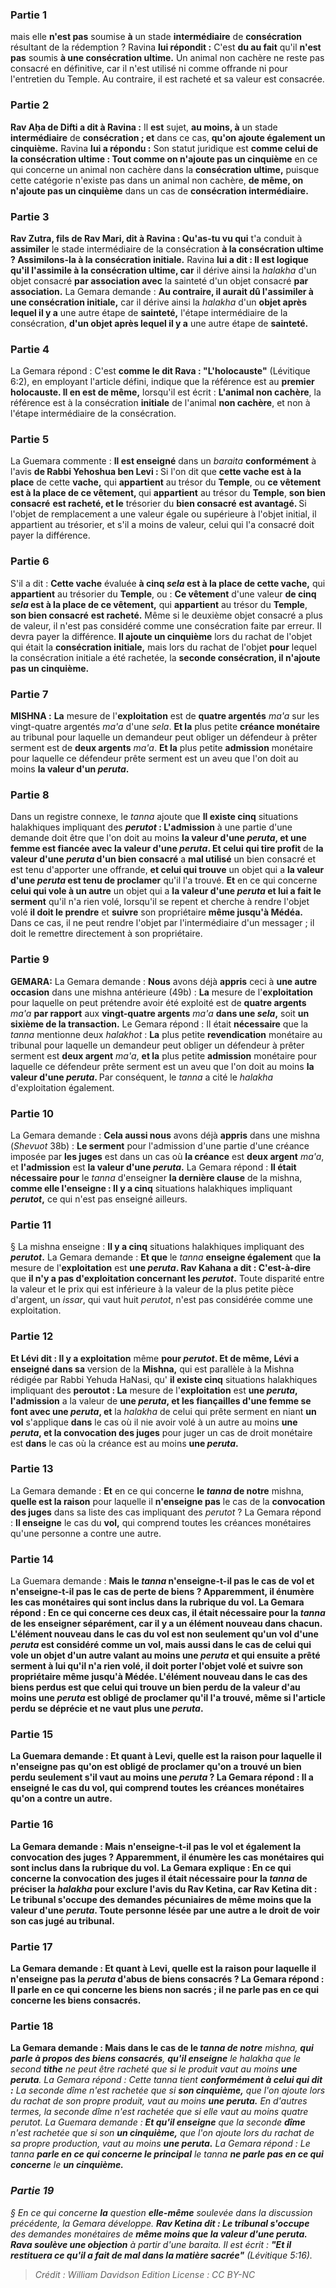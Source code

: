 
### Partie 1
mais elle <b>n'est pas</b> soumise <b>à</b> un stade <b>intermédiaire</b> de <b>consécration</b> résultant de la rédemption ? Ravina <b>lui répondit :</b> C'est <b>du au fait</b> qu'il <b>n'est pas</b> soumis <b>à une consécration ultime.</b> Un animal non cachère ne reste pas consacré en définitive, car il n'est utilisé ni comme offrande ni pour l'entretien du Temple. Au contraire, il est racheté et sa valeur est consacrée.

### Partie 2
<b>Rav Aḥa de Difti a dit à Ravina :</b> Il <b>est</b> sujet, <b>au moins, à</b> un stade <b>intermédiaire</b> de <b>consécration ; et</b> dans ce cas, <b>qu'on ajoute également un cinquième.</b> Ravina <b>lui a répondu :</b> Son statut juridique est <b>comme celui de la consécration ultime : Tout comme on n'ajoute pas un cinquième</b> en ce qui concerne un animal non cachère dans la <b>consécration ultime,</b> puisque cette catégorie n'existe pas dans un animal non cachère, <b>de même, on n'ajoute pas un cinquième</b> dans un cas de <b>consécration intermédiaire.</b>

### Partie 3
<b>Rav Zutra, fils de Rav Mari, dit à Ravina : Qu'as-tu vu qui</b> t'a conduit à <b>assimiler</b> le stade intermédiaire de la consécration <b>à la consécration ultime ? Assimilons-la à la consécration initiale.</b> Ravina <b>lui a dit : Il est logique qu'il l'assimile à la consécration ultime, car</b> il dérive ainsi la <i>halakha</i> d'un objet consacré <b>par association avec</b> la sainteté d'un objet consacré <b>par association.</b> La Gemara demande : <b>Au contraire, il aurait dû l'assimiler à une consécration initiale,</b> car il dérive ainsi la <i>halakha</i> d'un <b>objet après lequel il y a</b> une autre étape de <b>sainteté,</b> l'étape intermédiaire de la consécration, <b>d'un objet après lequel il y a</b> une autre étape de <b>sainteté.</b>

### Partie 4
La Gemara répond : C'est <b>comme le dit Rava : "L'holocauste"</b> (Lévitique 6:2), en employant l'article défini, indique que la référence est au <b>premier holocauste. Il en est de même,</b> lorsqu'il est écrit : <b>L'animal non cachère</b>, la référence est à la consécration <b>initiale</b> de l'animal <b>non cachère</b>, et non à l'étape intermédiaire de la consécration.

### Partie 5
La Guemara commente : <b>Il est enseigné</b> dans un <i>baraita</i> <b>conformément</b> à l'avis <b>de Rabbi Yehoshua ben Levi : </b> Si l'on dit que <b>cette vache est à la place</b> de cette <b>vache,</b> qui <b>appartient</b> au trésor du <b>Temple</b>, ou <b>ce vêtement est à la place de ce vêtement, </b> qui <b>appartient</b> au trésor du <b>Temple</b>, <b>son bien consacré</b> <b>est racheté, et le</b> trésorier du <b>bien consacré</b> <b>est avantagé. </b> Si l'objet de remplacement a une valeur égale ou supérieure à l'objet initial, il appartient au trésorier, et s'il a moins de valeur, celui qui l'a consacré doit payer la différence.

### Partie 6
S'il a dit : <b>Cette vache</b> évaluée <b>à cinq <i>sela</i> est à la place de cette vache,</b> qui <b>appartient</b> au trésorier du <b>Temple</b>, ou : <b>Ce vêtement</b> d'une valeur <b>de cinq <i>sela</i> est à la place de ce vêtement,</b> qui <b>appartient</b> au trésor du <b>Temple</b>, <b>son bien consacré</b> <b>est racheté.</b> Même si le deuxième objet consacré a plus de valeur, il n'est pas considéré comme une consécration faite par erreur. Il devra payer la différence. <b>Il ajoute un cinquième</b> lors du rachat de l'objet qui était la <b>consécration initiale,</b> mais lors du rachat de l'objet <b>pour</b> lequel la consécration initiale a été rachetée, la <b>seconde consécration, il n'ajoute pas un cinquième.</b>

### Partie 7
<strong>MISHNA :</strong> <b>La</b> mesure de l'<b>exploitation</b> est de <b>quatre argentés</b> <i>ma'a</i> sur les vingt-quatre argentés <i>ma'a</i> d'une <i>sela</i>. <b>Et la</b> plus petite <b>créance monétaire</b> au tribunal pour laquelle un demandeur peut obliger un défendeur à prêter serment est de <b>deux argents</b> <i>ma'a</i>. <b>Et la</b> plus petite <b>admission</b> monétaire pour laquelle ce défendeur prête serment est un aveu que l'on doit au moins <b>la valeur d'un <i>peruta</i>.</b>

### Partie 8
Dans un registre connexe, le <i>tanna</i> ajoute que <b>Il existe cinq</b> situations halakhiques impliquant des <b><i>perutot</i> : L'admission</b> à une partie d'une demande doit être que l'on doit au moins <b>la valeur d'une <i>peruta</i>, et une femme est fiancée avec la valeur d'une <i>peruta</i>. Et celui qui tire profit</b> de <b>la valeur d'une <i>peruta</i> d'un bien consacré</b> a <b>mal utilisé</b> un bien consacré et est tenu d'apporter une offrande, <b>et celui qui trouve</b> un objet qui a <b>la valeur d'une <i>peruta</i> est tenu de proclamer</b> qu'il l'a trouvé. <b>Et</b> en ce qui concerne <b>celui qui vole à un autre</b> un objet qui a <b>la valeur d'une <i>peruta</i> et lui a fait le serment</b> qu'il n'a rien volé, lorsqu'il se repent et cherche à rendre l'objet volé <b>il doit le prendre</b> et <b>suivre</b> son propriétaire <b>même jusqu'à Médéa. </b> Dans ce cas, il ne peut rendre l'objet par l'intermédiaire d'un messager ; il doit le remettre directement à son propriétaire.

### Partie 9
<strong>GEMARA:</strong> La Gemara demande : <b>Nous</b> avons déjà <b>appris</b> ceci à <b>une autre occasion</b> dans une mishna antérieure (49b) : <b>La</b> mesure de l'<b>exploitation</b> pour laquelle on peut prétendre avoir été exploité est de <b>quatre argents</b> <i>ma'a</i> <b>par rapport</b> aux <b>vingt-quatre argents</b> <i>ma'a</i> <b>dans une <i>sela</i>,</b> soit <b>un sixième de la transaction.</b> Le Gemara répond : Il était <b>nécessaire</b> que la <i>tanna</i> mentionne deux <i>halakhot</i> : <b>La</b> plus petite <b>revendication</b> monétaire au tribunal pour laquelle un demandeur peut obliger un défendeur à prêter serment est <b>deux argent</b> <i>ma'a</i>, <b>et la</b> plus petite <b>admission</b> monétaire pour laquelle ce défendeur prête serment est un aveu que l'on doit au moins <b>la valeur d'une <i>peruta</i>. </b> Par conséquent, le <i>tanna</i> a cité le <i>halakha</i> d'exploitation également.

### Partie 10
La Gemara demande : <b>Cela aussi nous</b> avons déjà <b>appris</b> dans une mishna (<i>Shevuot</i> 38b) : <b>Le serment</b> pour l'admission d'une partie d'une créance imposée par <b>les juges</b> est dans un cas où <b>la créance</b> est <b>deux argent</b> <i>ma'a</i>, et <b>l'admission</b> est <b>la valeur d'une <i>peruta</i>.</b> La Gemara répond : <b>Il était nécessaire pour</b> le <i>tanna</i> d'enseigner <b>la dernière clause</b> de la mishna, <b>comme elle l'enseigne : Il y a cinq</b> situations halakhiques impliquant <b><i>perutot</i>,</b> ce qui n'est pas enseigné ailleurs.

### Partie 11
§ La mishna enseigne : <b>Il y a cinq</b> situations halakhiques impliquant des <b><i>perutot</i>.</b> La Gemara demande : <b>Et que</b> le <i>tanna</i> <b>enseigne également</b> que <b>la</b> mesure de l'<b>exploitation</b> est <b>une <i>peruta</i>. Rav Kahana a dit : C'est-à-dire</b> que <b>il n'y a pas d'exploitation concernant les <i>perutot</i>.</b> Toute disparité entre la valeur et le prix qui est inférieure à la valeur de la plus petite pièce d'argent, un <i>issar</i>, qui vaut huit <i>perutot</i>, n'est pas considérée comme une exploitation.

### Partie 12
<b>Et Lévi dit : Il y a exploitation</b> même <b>pour <i>perutot</i>. Et de même, Lévi a enseigné dans sa</b> version de la <b>Mishna,</b> qui est parallèle à la Mishna rédigée par Rabbi Yehuda HaNasi, qu' <b>il existe cinq</b> situations halakhiques impliquant des <b>peroutot</i> : La</b> mesure de l'<b>exploitation</b> est <b>une <i>peruta</i>, l'admission</b> a la valeur de <b>une <i>peruta</i>, et les fiançailles d'une femme se font avec une <i>peruta</i>, et</b> la <i>halakha</i> de celui qui prête serment en niant <b>un vol</b> s'applique <b>dans</b> le cas où il nie avoir volé à un autre au moins <b>une <i>peruta</i>, et la convocation des juges</b> pour juger un cas de droit monétaire est <b>dans</b> le cas où la créance est au moins <b>une <i>peruta</i>. </b>

### Partie 13
La Gemara demande : <b>Et</b> en ce qui concerne <b>le <i>tanna</i> de notre</b> mishna, <b>quelle est la raison</b> pour laquelle il <b>n'enseigne pas</b> le cas de la <b>convocation des juges</b> dans sa liste des cas impliquant des <i>perutot</i> ? La Gemara répond : <b>Il enseigne</b> le cas du <b>vol,</b> qui comprend toutes les créances monétaires qu'une personne a contre une autre.

### Partie 14
La Guemara demande : <b>Mais le <i>tanna</i> <b>n'enseigne-t-il pas</b> le cas de <b>vol et n'enseigne-t-il pas</b> le cas de <b>perte de biens ?</b> Apparemment, il énumère les cas monétaires qui sont inclus dans la rubrique du vol. La Gemara répond : En ce qui concerne <b>ces</b> deux cas, il était <b>nécessaire</b> pour la <i>tanna</i> de les enseigner séparément, car il y a un élément nouveau dans chacun. L'élément nouveau dans le cas du <b>vol</b> est non seulement qu'un vol d'une <i>peruta</i> est considéré comme un vol, mais aussi dans le cas de <b>celui qui vole</b> un objet <b>d'un autre valant</b> au moins <b>une <i>peruta</i> et</b> qui ensuite <b>a prêté serment à lui</b> qu'il n'a rien volé, <b>il doit porter</b> l'objet volé et <b>suivre</b> son propriétaire <b>même jusqu'à Médée. </b> L'élément nouveau dans le cas des <b>biens perdus</b> est que <b>celui qui trouve un bien perdu de la valeur</b> d'au moins <b>une <i>peruta</i> est obligé de proclamer</b> qu'il l'a trouvé, <b>même si</b> l'article perdu <b>se déprécie</b> et ne vaut plus une <i>peruta</i>.

### Partie 15
La Guemara demande : <b>Et</b> quant à <b>Levi, quelle est la raison</b> pour laquelle il <b>n'enseigne pas</b> qu'on est obligé de proclamer qu'on a trouvé <b>un bien perdu</b> seulement s'il vaut au moins <b>une <i>peruta</i> ?</b> La Gemara répond : <b>Il a enseigné</b> le cas du <b>vol,</b> qui comprend toutes les créances monétaires qu'on a contre un autre.

### Partie 16
La Gemara demande : <b>Mais n'enseigne-t-il pas le vol et</b> également <b>la convocation des juges ?</b> Apparemment, il énumère les cas monétaires qui sont inclus dans la rubrique du vol. La Gemara explique : En ce qui concerne <b>la convocation des juges</b> il était <b>nécessaire pour</b> la <i>tanna</i> de préciser la <i>halakha</i> <b>pour exclure</b> l'avis <b>du Rav Ketina, car Rav Ketina dit : Le tribunal s'occupe</b> des demandes pécuniaires de <b>même moins que la valeur d'une <i>peruta</i>.</b> Toute personne lésée par une autre a le droit de voir son cas jugé au tribunal.

### Partie 17
La Gemara demande : <b>Et</b> quant à <b>Levi, quelle est la raison</b> pour laquelle il <b>n'enseigne pas</b> la <i>peruta</i> d'abus de biens <b>consacrés</b> ? La Gemara répond : <b>Il parle en ce qui concerne les biens non sacrés</b> ; <b>il ne parle pas en ce qui concerne les biens consacrés</b>.

### Partie 18
La Gemara demande : <b>Mais</b> dans le cas de <b>le <i>tanna</b> de notre</b> mishna, <b>qui parle à propos des biens consacrés</b>, <b>qu'il enseigne</b> le <i>halakha</b> que le second <b>tithe</b> ne peut être racheté que si le produit vaut au moins <b>une <i>peruta</b>.</b> La Gemara répond : Cette <i>tanna</i> tient <b>conformément à celui qui dit :</b> La seconde dîme n'est rachetée que si <b>son cinquième,</b> que l'on ajoute lors du rachat de son propre produit, vaut au moins <b>une <i>peruta</i>.</b> En d'autres termes, la seconde dîme n'est rachetée que si elle vaut au moins quatre <i>perutot</i>. La Guemara demande : <b>Et qu'il enseigne</b> que la seconde <b>dîme</b> n'est rachetée que si son <b>un cinquième,</b> que l'on ajoute lors du rachat de sa propre production, vaut au moins <b>une <i>peruta</i>.</b> La Gemara répond : Le <i>tanna</i> <b>parle en ce qui concerne le principal</b> le <i>tanna</i> <b>ne parle pas en ce qui concerne</b> le <b>un cinquième.</b>

### Partie 19
§ En ce qui concerne <b>la</b> question <b>elle-même</b> soulevée dans la discussion précédente, la Gemara développe. <b>Rav Ketina dit : Le tribunal s'occupe</b> des demandes monétaires de <b>même moins que la valeur d'une <i>peruta</i>. Rava soulève une objection</b> à partir d'une <i>baraita</i>. Il est écrit : <b>"Et il restituera ce qu'il a fait de mal dans la matière sacrée"</b> (Lévitique 5:16).

>Crédit : William Davidson Edition
>License : CC BY-NC